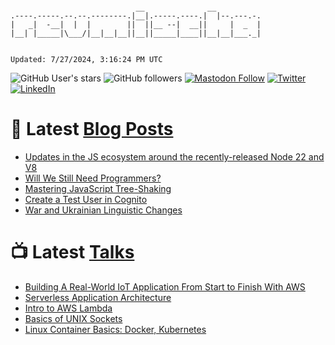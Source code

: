 ```

                            __              __
.----.-----.--.--.--------.|__|.-----.----.|  |--.---.-.
|   _|  -__|  |  |        ||  ||__ --|  __||     |  _  |
|__| |_____|\___/|__|__|__||__||_____|____||__|__|___._|


Updated: 7/27/2024, 3:16:24 PM UTC
```

![GitHub User's stars](https://img.shields.io/github/stars/revmischa?style=for-the-badge&logoColor=white&color=1CA2F1&logo=github)
![GitHub followers](https://img.shields.io/github/followers/revmischa?style=for-the-badge&logo=github&logoColor=white&color=1CA2F1)
[![Mastodon Follow](https://img.shields.io/mastodon/follow/109363545522402223?domain=https%3A%2F%2Fvhspace.social&label=Mastodon&logoColor=white&logo=mastodon&color=1CA2F1&style=for-the-badge)](https://vhspace.social/@mvs)
[![Twitter](https://img.shields.io/badge/Twitter-Profile-informational?style=for-the-badge&logo=twitter&logoColor=white&color=1CA2F1)](https://twitter.com/spiegelmock)
[![LinkedIn](https://img.shields.io/badge/LinkedIn-Profile-informational?style=for-the-badge&logo=linkedin&logoColor=white&color=0D76A8)](https://www.linkedin.com/in/spiegelmock/)



# 📩 Latest [Blog Posts](https://spiegelmock.com)
<!-- BLOG-POST-LIST:START -->
- [Updates in the JS ecosystem around the recently-released Node 22 and V8](https://spiegelmock.com/2024/05/29/updates-in-the-js-ecosystem-around-the-recently-released-node-22-and-v8/)
- [Will We Still Need Programmers?](https://spiegelmock.com/2024/04/07/will-we-still-need-programmers/)
- [Mastering JavaScript Tree-Shaking](https://spiegelmock.com/2023/04/02/mastering-javascript-tree-shaking/)
- [Create a Test User in Cognito](https://spiegelmock.com/2023/01/16/create-a-test-user-in-cognito/)
- [War and Ukrainian Linguistic Changes](https://spiegelmock.com/2022/05/01/war-and-ukrainian-linguistic-changes/)
<!-- BLOG-POST-LIST:END -->

# 📺 Latest [Talks](https://github.com/revmischa/talks)
- [Building A Real-World IoT Application From Start to Finish With AWS](https://www.youtube.com/watch?v=vJ4Gjn0Bmi0)
- [Serverless Application Architecture](https://www.youtube.com/watch?v=rXPwLZJ9l2M)
- [Intro to AWS Lambda](https://www.youtube.com/watch?v=bGzty_IUDP0)
- [Basics of UNIX Sockets](https://www.youtube.com/watch?v=8TGV4zcd9k4)
- [Linux Container Basics: Docker, Kubernetes](https://www.youtube.com/watch?v=3f5wWYLWOtQ)

